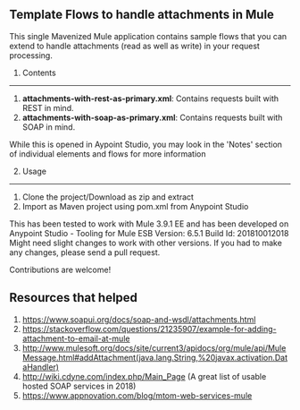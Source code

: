 Template Flows to handle attachments in Mule
---------------------------------------------


This single Mavenized Mule application contains sample flows that you can extend to handle attachments (read as well as write) in your request processing.

1. Contents
------------

1. **attachments-with-rest-as-primary.xml**: Contains requests built with REST in mind.
2. **attachments-with-soap-as-primary.xml**: Contains requests built with SOAP in mind.

While this is opened in Aypoint Studio, you may look in the 'Notes' section of individual elements and flows for more information

2. Usage
--------
1. Clone the project/Download as zip and extract
2. Import as Maven project using pom.xml from Anypoint Studio

This has been tested to work with Mule 3.9.1 EE and has been developed on Anypoint Studio - Tooling for Mule ESB Version: 6.5.1 Build Id: 201810012018
Might need slight changes to work with other versions. If you had to make any changes, please send a pull request.

Contributions are welcome!

Resources that helped
---------------------

1. https://www.soapui.org/docs/soap-and-wsdl/attachments.html
2. https://stackoverflow.com/questions/21235907/example-for-adding-attachment-to-email-at-mule
3. http://www.mulesoft.org/docs/site/current3/apidocs/org/mule/api/MuleMessage.html#addAttachment(java.lang.String,%20javax.activation.DataHandler)
4. http://wiki.cdyne.com/index.php/Main_Page (A great list of usable hosted SOAP services in 2018)
5. https://www.appnovation.com/blog/mtom-web-services-mule
